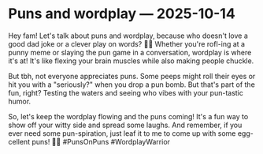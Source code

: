 # Puns and wordplay — 2025-10-14

Hey fam! Let's talk about puns and wordplay, because who doesn't love a good dad joke or a clever play on words? 🤷‍♂️ Whether you're rofl-ing at a punny meme or slaying the pun game in a conversation, wordplay is where it's at! It's like flexing your brain muscles while also making people chuckle.

But tbh, not everyone appreciates puns. Some peeps might roll their eyes or hit you with a "seriously?" when you drop a pun bomb. But that's part of the fun, right? Testing the waters and seeing who vibes with your pun-tastic humor.

So, let's keep the wordplay flowing and the puns coming! It's a fun way to show off your witty side and spread some laughs. And remember, if you ever need some pun-spiration, just leaf it to me to come up with some egg-cellent puns! 🥚✨ #PunsOnPuns #WordplayWarrior